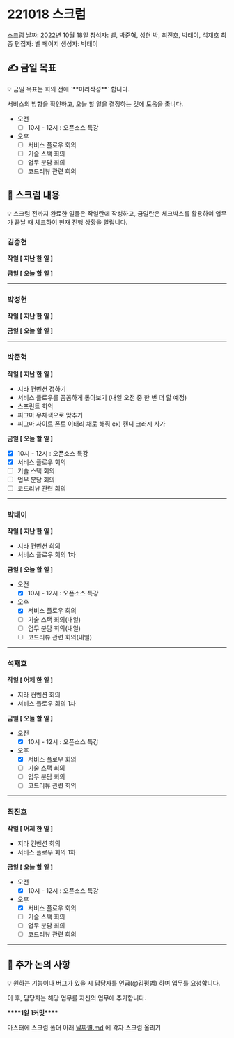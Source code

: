 # 221018 스크럼

스크럼 날짜: 2022년 10월 18일
참석자: 벨, 박준혁, 성현 박, 최진호, 박태이, 석재호
최종 편집자: 벨
페이지 생성자: 박태이

## ✍ 금일 목표

<aside>
💡 금일 목표는 회의 전에 `**미리작성**` 합니다.

서비스의 방향을 확인하고, 오늘 할 일을 결정하는 것에 도움을 줍니다.

</aside>

- 오전
  - [ ] 10시 - 12시 : 오픈소스 특강
- 오후
  - [ ] 서비스 플로우 회의
  - [ ] 기술 스택 회의
  - [ ] 업무 분담 회의
  - [ ] 코드리뷰 관련 회의

## 📑 스크럼 내용

<aside>
💡 스크럼 전까지 완료한 일들은 작일란에 작성하고, 
금일란은 체크박스를 활용하여 업무가 끝날 때 체크하여 현재 진행 상황을 알립니다.

</aside>

### 김종현

**작일 [ 지난 한 일 ]**

**금일 [ 오늘 할 일 ]**

---

### 박성현

**작일 [ 지난 한 일 ]**

**금일 [ 오늘 할 일 ]**

---

### 박준혁

**작일 [ 지난 한 일 ]**

- 지라 컨벤션 정하기
- 서비스 플로우를 꼼꼼하게 톺아보기 (내일 오전 중 한 번 더 할 예정)
- 스프린트 회의
- 피그마 무채색으로 맞추기
- 피그마 사이트 폰트 이태리 채로 해줘 ex) 캔디 크러시 사가

**금일 [ 오늘 할 일 ]**

- [x] 10시 - 12시 : 오픈소스 특강
- [x] 서비스 플로우 회의
- [ ] 기술 스택 회의
- [ ] 업무 분담 회의
- [ ] 코드리뷰 관련 회의

---

### 박태이

**작일 [ 지난 한 일 ]**

- 지라 컨벤션 회의
- 서비스 플로우 회의 1차

**금일 [ 오늘 할 일 ]**

- 오전
  - [x] 10시 - 12시 : 오픈소스 특강
- 오후
  - [x] 서비스 플로우 회의
  - [ ] 기술 스택 회의(내일)
  - [ ] 업무 분담 회의(내일)
  - [ ] 코드리뷰 관련 회의(내일)

---

### 석재호

**작일 [ 어제 한 일 ]**

- 지라 컨벤션 회의
- 서비스 플로우 회의 1차

**금일 [ 오늘 할 일 ]**

- 오전
  - [x] 10시 - 12시 : 오픈소스 특강
- 오후
  - [x] 서비스 플로우 회의
  - [ ] 기술 스택 회의
  - [ ] 업무 분담 회의
  - [ ] 코드리뷰 관련 회의

---

### 최진호

**작일 [ 어제 한 일 ]**

- 지라 컨벤션 회의
- 서비스 플로우 회의 1차

**금일 [ 오늘 할 일 ]**

- 오전
  - [x] 10시 - 12시 : 오픈소스 특강
- 오후
  - [x] 서비스 플로우 회의
  - [ ] 기술 스택 회의
  - [ ] 업무 분담 회의
  - [ ] 코드리뷰 관련 회의

---

## 📢 추가 논의 사항

<aside>
💡 원하는 기능이나 버그가 있을 시 담당자를 언급(@김평범) 하며 업무를 요청합니다.

이 후, 담당자는 해당 업무를 자신의 업무에 추가합니다.

</aside>

**********\*\*\*\***********1일 1커밋**********\*\*\*\***********

마스터에 스크럼 폴더 아래 [날짜별.md](http://날짜별.md) 에 각자 스크럼 올리기

